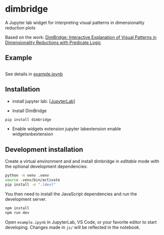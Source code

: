 # dimbridge

A Jupyter lab widget for interpreting visual patterns in dimensionality reduction plots

Based on the work:
[DimBridge: Interactive Explanation of Visual Patterns in Dimensionality Reductions with Predicate Logic
](https://arxiv.org/abs/2404.07386)

## Example
```
```
See details in [example.ipynb](./example.ipynb)


## Installation

- install jupyter lab: [[JupyterLab]](https://jupyter.org/install)

- Install DimBridge

```sh
pip install dimbridge
```

- Enable widgets extension
jupyter labextension enable widgetsnbextension

## Development installation

Create a virtual environment and and install dimbridge in *editable* mode with the
optional development dependencies:

```sh
python -m venv .venv
source .venv/bin/activate
pip install -e ".[dev]"
```

You then need to install the JavaScript dependencies and run the development server.

```sh
npm install
npm run dev
```

Open `example.ipynb` in JupyterLab, VS Code, or your favorite editor
to start developing. Changes made in `js/` will be reflected
in the notebook.
